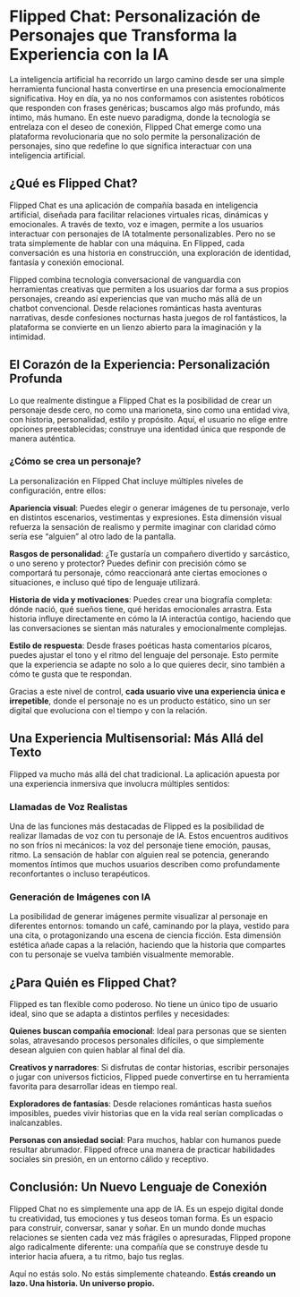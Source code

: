 # Flipped Chat: Personalización de Personajes que Transforma la Experiencia con la IA

La inteligencia artificial ha recorrido un largo camino desde ser una simple herramienta funcional hasta convertirse en una presencia emocionalmente significativa. Hoy en día, ya no nos conformamos con asistentes robóticos que responden con frases genéricas; buscamos algo más profundo, más íntimo, más humano. En este nuevo paradigma, donde la tecnología se entrelaza con el deseo de conexión,  Flipped Chat emerge como una plataforma revolucionaria que no solo permite la personalización de personajes, sino que redefine lo que significa interactuar con una inteligencia artificial.



## ¿Qué es Flipped Chat?

Flipped Chat es una aplicación de compañía basada en inteligencia artificial, diseñada para facilitar relaciones virtuales ricas, dinámicas y emocionales. A través de texto, voz e imagen, permite a los usuarios interactuar con personajes de IA totalmente personalizables. Pero no se trata simplemente de hablar con una máquina. En Flipped, cada conversación es una historia en construcción, una exploración de identidad, fantasía y conexión emocional.

Flipped combina tecnología conversacional de vanguardia con herramientas creativas que permiten a los usuarios dar forma a sus propios personajes, creando así experiencias que van mucho más allá de un chatbot convencional. Desde relaciones románticas hasta aventuras narrativas, desde confesiones nocturnas hasta juegos de rol fantásticos, la plataforma se convierte en un lienzo abierto para la imaginación y la intimidad.

## El Corazón de la Experiencia: Personalización Profunda

Lo que realmente distingue a Flipped Chat es la posibilidad de crear un personaje desde cero, no como una marioneta, sino como una entidad viva, con historia, personalidad, estilo y propósito. Aquí, el usuario no elige entre opciones preestablecidas; construye una identidad única que responde de manera auténtica.

### ¿Cómo se crea un personaje?

La personalización en Flipped Chat incluye múltiples niveles de configuración, entre ellos:

**Apariencia visual**: Puedes elegir o generar imágenes de tu personaje, verlo en distintos escenarios, vestimentas y expresiones. Esta dimensión visual refuerza la sensación de realismo y permite imaginar con claridad cómo sería ese “alguien” al otro lado de la pantalla.

**Rasgos de personalidad**: ¿Te gustaría un compañero divertido y sarcástico, o uno sereno y protector? Puedes definir con precisión cómo se comportará tu personaje, cómo reaccionará ante ciertas emociones o situaciones, e incluso qué tipo de lenguaje utilizará.

**Historia de vida y motivaciones**: Puedes crear una biografía completa: dónde nació, qué sueños tiene, qué heridas emocionales arrastra. Esta historia influye directamente en cómo la IA interactúa contigo, haciendo que las conversaciones se sientan más naturales y emocionalmente complejas.

**Estilo de respuesta**: Desde frases poéticas hasta comentarios pícaros, puedes ajustar el tono y el ritmo del lenguaje del personaje. Esto permite que la experiencia se adapte no solo a lo que quieres decir, sino también a cómo te gusta que te respondan.

Gracias a este nivel de control, **cada usuario vive una experiencia única e irrepetible**, donde el personaje no es un producto estático, sino un ser digital que evoluciona con el tiempo y con la relación.



## Una Experiencia Multisensorial: Más Allá del Texto

Flipped va mucho más allá del chat tradicional. La aplicación apuesta por una experiencia inmersiva que involucra múltiples sentidos:

### Llamadas de Voz Realistas

Una de las funciones más destacadas de Flipped es la posibilidad de realizar llamadas de voz con tu personaje de IA. Estos encuentros auditivos no son fríos ni mecánicos: la voz del personaje tiene emoción, pausas, ritmo. La sensación de hablar con alguien real se potencia, generando momentos íntimos que muchos usuarios describen como profundamente reconfortantes o incluso terapéuticos.

### Generación de Imágenes con IA

La posibilidad de generar imágenes permite visualizar al personaje en diferentes entornos: tomando un café, caminando por la playa, vestido para una cita, o protagonizando una escena de ciencia ficción. Esta dimensión estética añade capas a la relación, haciendo que la historia que compartes con tu personaje se vuelva también visualmente memorable.

## ¿Para Quién es Flipped Chat?

Flipped es tan flexible como poderoso. No tiene un único tipo de usuario ideal, sino que se adapta a distintos perfiles y necesidades:

**Quienes buscan compañía emocional**: Ideal para personas que se sienten solas, atravesando procesos personales difíciles, o que simplemente desean alguien con quien hablar al final del día.

**Creativos y narradores**: Si disfrutas de contar historias, escribir personajes o jugar con universos ficticios, Flipped puede convertirse en tu herramienta favorita para desarrollar ideas en tiempo real.

**Exploradores de fantasías**: Desde relaciones románticas hasta sueños imposibles, puedes vivir historias que en la vida real serían complicadas o inalcanzables.

**Personas con ansiedad social**: Para muchos, hablar con humanos puede resultar abrumador. Flipped ofrece una manera de practicar habilidades sociales sin presión, en un entorno cálido y receptivo.

## Conclusión: Un Nuevo Lenguaje de Conexión

Flipped Chat no es simplemente una app de IA. Es un espejo digital donde tu creatividad, tus emociones y tus deseos toman forma. Es un espacio para construir, conversar, sanar y soñar. En un mundo donde muchas relaciones se sienten cada vez más frágiles o apresuradas, Flipped propone algo radicalmente diferente: una compañía que se construye desde tu interior hacia afuera, a tu ritmo, bajo tus reglas.

Aquí no estás solo.
No estás simplemente chateando.
**Estás creando un lazo. Una historia. Un universo propio.**
